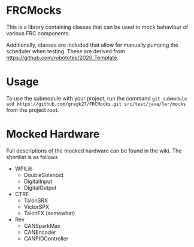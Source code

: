 # FRCMocks
This is a library containing classes that can be used to mock behaviour of various FRC components.

Additionally, classes are included that allow for manually pumping the scheduler when testing. These are derived from https://github.com/robototes/2020_Template.

# Usage
To use the submodule with your project, run the command `git submodule add https://github.com/gregk27/FRCMocks.git src/test/java/ler/mocks` from the project root.

# Mocked Hardware
Full descriptions of the mocked hardware can be found in the wiki. The shortlist is as follows
 - WPILib
   - DoubleSolenoid
   - DigitalInput
   - DigitalOutput
 - CTRE
   - TalonSRX
   - VictorSPX
   - TalonFX (somewhat)
 - Rev
   - CANSparkMax
   - CANEncoder
   - CANPIDController
